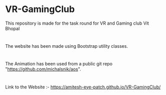 # VR-GamingClub
This repository is made for the task round for VR and Gaming club Vit Bhopal
#
The website has been made using Bootstrap utility classes.
#
The Animation has been used from a public git repo "https://github.com/michalsnik/aos".
#
Link to the Website :- https://amitesh-eye-patch.github.io/VR-GamingClub/

